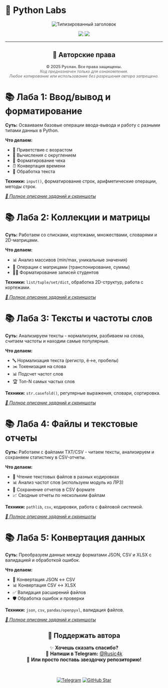 # 🐍 Python Labs

<div align="center">

<!-- Анимированный заголовок -->
<img src="https://readme-typing-svg.herokuapp.com?font=Fira+Code&weight=600&size=28&duration=3000&pause=1000&color=00FF88&center=true&vCenter=true&width=600&lines=🚀+Лабораторные+работы+от+Руслана;💻+Python+Developer;🎯+С+любовью+к+коду" alt="Типизированный заголовок" />

<!-- Бейджи -->
<p>
  <img src="https://img.shields.io/badge/Студент-Разработчик-blue?style=for-the-badge" />
  <img src="https://img.shields.io/badge/Python-3.12-green?style=for-the-badge&logo=python" />
</p>

</div>

<div align="center">

---

## 📜 **Авторские права**

<div style="font-size: 0.9em; color: #666;">

**© 2025 Руслан. Все права защищены.**  
*Код предназначен только для ознакомления.  
Любое копирование или использование без разрешения автора запрещено.*

</div>

</div>

# 📚 Лаба 1: Ввод/вывод и форматирование

**Суть:** Осваиваем базовые операции ввода-вывода и работу с разными типами данных в Python.

**Что делаем:**
- 🎯 Приветствие с возрастом
- 🧮 Вычисления с округлением  
- 🧾 Форматирование чека
- ⏰ Конвертация времени
- 👤 Обработка текста

**Техники:** `input()`, форматирование строк, арифметические операции, методы строк.

*[📄 Полное описание заданий и скриншоты](./src/lab01/README.md)*

# 📚 Лаба 2: Коллекции и матрицы

**Суть:** Работаем со списками, кортежами, множествами, словарями и 2D-матрицами.

**Что делаем:**
- 📊 Анализ массивов (min/max, уникальные значения)
- 🧮 Операции с матрицами (транспонирование, суммы)
- 👨‍🎓 Форматирование записей студентов

**Техники:** `list/tuple/set/dict`, обработка 2D-структур, работа с кортежами.

*[📄 Полное описание заданий и скриншоты](./src/lab02/README.md)*

# 📚 Лаба 3: Тексты и частоты слов

**Суть:** Анализируем тексты - нормализуем, разбиваем на слова, считаем частоты и находим самые популярные.

**Что делаем:**
- 🔤 Нормализация текста (регистр, ё→е, пробелы)
- ✂️ Токенизация на слова
- 📊 Подсчет частот слов
- 🏆 Топ-N самых частых слов

**Техники:** `str.casefold()`, регулярные выражения, словари, сортировка.

*[📄 Полное описание заданий и скриншоты](./src/lab03/README.md)*


# 📚 Лаба 4: Файлы и текстовые отчеты

**Суть:** Работаем с файлами TXT/CSV - читаем тексты, анализируем и сохраняем статистику в CSV-отчеты.

**Что делаем:**
- 📁 Чтение текстовых файлов в разных кодировках
- 📊 Анализ частот слов (используем модуль из ЛР3)
- 💾 Сохранение отчетов в CSV формате
- 📈 Сводные отчеты по нескольким файлам

**Техники:** `pathlib`, `csv`, кодировки, работа с файловой системой.

*[📄 Полное описание заданий и скриншоты](./src/lab04/README.md)*

# 📚 Лаба 5: Конвертация данных

**Суть:** Преобразуем данные между форматами JSON, CSV и XLSX с валидацией и обработкой ошибок.

**Что делаем:**
- 🔄 Конвертация JSON ↔ CSV
- 📊 Конвертация CSV ↔ XLSX  
- ✅ Валидация расширений файлов
- 🛡 Обработка ошибок и проверки

**Техники:** `json`, `csv`, `pandas/openpyxl`, валидация файлов.

*[📄 Полное описание заданий и скриншоты](./src/lab05/README.md)*

<div align="center">

## 💝 Поддержать автора

<div style="font-size: 1.1em;">

✨ **Хочешь сказать спасибо?**  
💌 **Напиши в Telegram:** [@Rusic4k](https://t.me/rusic4k)  
🌟 **Или просто поставь звездочку репозиторию!**

</div>

<br>

[![Telegram](https://img.shields.io/badge/💬_Написать_автору-0088cc?style=for-the-badge&logo=telegram&logoColor=white)](https://t.me/rusic4k)
[![GitHub Star](https://img.shields.io/badge/⭐_Поставить_звезду-ffd700?style=for-the-badge&logo=github&logoColor=black)](https://github.com/yourusername)

</div>